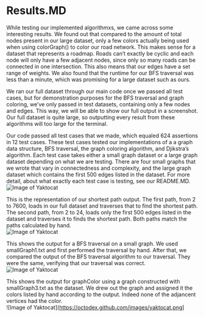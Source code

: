 # Results.MD  
While testing our implemented algorithmxs, we came across some interesting results. We found out that compared to the amount of total nodes present in our large dataset, 
only a few colors actually being used when using colorGraph() to color our road network. This makes sense for a dataset that represents a roadmap. Roads can’t exactly be 
cyclic and each node will only have a few adjacent nodes, since only so many roads can be connected in one intersection. This also means that our edges have a set range of 
weights. We also found that the runtime for our BFS traversal was less than a minute, which was promising for a large dataset such as ours.  
  
We ran our full dataset through our main code once we passed all test cases, but for demonstration purposes for the BFS traversal and graph coloring, we’ve only 
passed in test datasets, containing only a few nodes and edges. This way, we will be able to show our full output in a screenshot. Our full dataset is quite large, 
so outputting every result from these algorithms will too large for the terminal. 
  
Our code passed all test cases that we made, which equaled 624 assertions in 12 test cases. These test cases tested our implementations of a a graph data structure, BFS traversal,
the graph coloring algorithm, and Djikstra’s algorithm. Each test case takes either a small graph dataset or a large graph dataset depending on what we are testing. There are 
four small graphs that we wrote that vary in connectedness and complexity, and the large graph dataset which contains the first 500 edges listed in the dataset. For more detail,
about what exactly each test case is testing, see our README.MD.  
![Image of Yaktocat](https://octodex.github.com/images/yaktocat.png) 

This is the representation of our shortest path output. The first path, from 2 to 7600, loads in our full dataset and traverses that to find the shortest path. The second path, 
from 2 to 24, loads only the first 500 edges listed in the dataset and traverses it to finds the shortest path. Both paths match the paths calculated by hand.  
![Image of Yaktocat](https://octodex.github.com/images/yaktocat.png)

This shows the output for a BFS traversal on a small graph. We used smallGraph1.txt and first performed the traversal by hand. After that, we compared the output of the BFS 
traversal algorithm to our traversal. They were the same, verifying that our traversal was correct.  
![Image of Yaktocat](https://octodex.github.com/images/yaktocat.png)
  
  
This shows the output for graphColor using a graph constructed with smallGraph3.txt as the dataset. We drew out the graph and assigned it the colors listed by hand according
to the output. Indeed none of the adjancent vertices had the color.     
![Image of Yaktocat](https://octodex.github.com/images/yaktocat.png]
